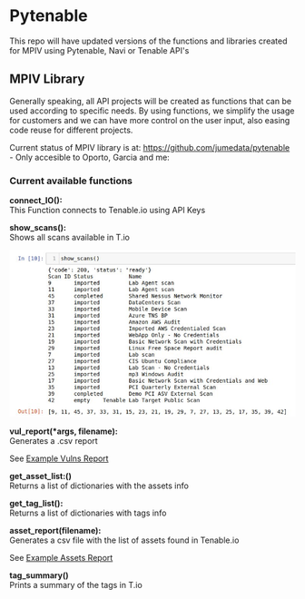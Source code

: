 # Pytenable

This repo will have updated versions of the functions and libraries created for MPIV using Pytenable, Navi or Tenable API's

## MPIV Library

Generally speaking, all API projects will be created as functions that can be used according to specific needs. By using functions, we simplify the usage for customers and we can have more control on the user input, also easing code reuse for different projects.

Current status of MPIV library is at: https://github.com/jumedata/pytenable - Only accesible to Oporto, Garcia and me:

### Current available functions

**connect_IO():**  
This Function connects to Tenable.io using API Keys    

**show_scans():**  
Shows all scans available in T.io    

![image](images/showscansoutput.jpg "show_scans output")  


**vul_report(\*args, filename):**  
Generates a .csv report  

See [Example Vulns Report](outputfiles/Example_vulns_repo.csv)


**get_asset_list:()**  
Returns a list of dictionaries with the assets info  

**get_tag_list():**  
Returns a list of dictionaries with tags info  

**asset_report(filename):**  
Generates a csv file with the list of assets found in Tenable.io  

See [Example Assets Report](outputfiles/Example_asset_repo.csv)
 
**tag_summary()**  
Prints a summary of the tags in T.io 

